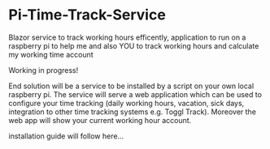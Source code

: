 # Pi-Time-Track-Service
Blazor service to track working hours efficently, application to run on a raspberry pi to help me and also YOU to track working hours and calculate my working time account

Working in progress!

End solution will be a service to be installed by a script on your own local raspberry pi. The service will serve a web application which can be used to configure your time tracking
(daily working hours, vacation, sick days, integration to other time tracking systems e.g. Toggl Track). Moreover the web app will show your current working hour account. 

installation guide will follow here...
